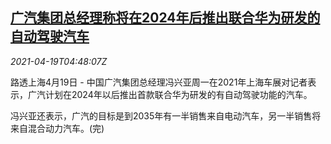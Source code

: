 <!--1618808463000-->
[广汽集团总经理称将在2024年后推出联合华为研发的自动驾驶汽车](https://cn.reuters.com/article/gac-group-huawei-car-0419-idCNKBS2C60CJ)
------

<div><i>2021-04-19T04:48:07Z</i></div><p>路透上海4月19日 - 中国广汽集团总经理冯兴亚周一在2021年上海车展对记者表示，广汽计划在2024年以后推出首款联合华为研发的有自动驾驶功能的汽车。</p><p>冯兴亚还表示，广汽的目标是到2035年有一半销售来自电动汽车，另一半销售将来自混合动力汽车。(完)</p>
